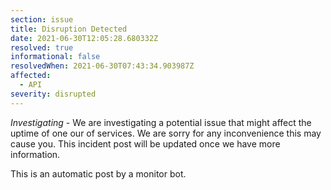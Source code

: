 ```yaml
---
section: issue
title: Disruption Detected
date: 2021-06-30T12:05:28.680332Z
resolved: true
informational: false
resolvedWhen: 2021-06-30T07:43:34.903987Z
affected:
  - API
severity: disrupted
---
```

*Investigating* - We are investigating a potential issue that might affect the uptime of one our of services. We are sorry for any inconvenience this may cause you. This incident post will be updated once we have more information.

This is an automatic post by a monitor bot.
        